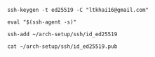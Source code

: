 ```
ssh-keygen -t ed25519 -C "ltkhai16@gmail.com"
```
```
eval "$(ssh-agent -s)"
```
```
ssh-add ~/arch-setup/ssh/id_ed25519
```
```
cat ~/arch-setup/ssh/id_ed25519.pub
```
